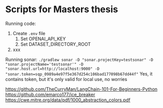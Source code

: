 # Scripts for Masters thesis
Running code:
1. Create `.env` file
   1. Set OPENAI_API_KEY
   2. Set DATASET_DIRECTORY_ROOT
2. xxx




Running sonar: `./gradlew sonar -D "sonar.projectKey=testsonar" -D "sonar.projectName='testsonar'" -D "sonar.host.url=http://localhost:9000" -D "sonar.token=sqp_0989a4e97f5e367d254c106bad177098b67dd44f"`
Yes, it contains token, but it's only valid for local use, no worries


https://github.com/TheCurryMan/LangChain-101-For-Beginners-Python
https://github.com/emarco177/ice_breaker
https://cwe.mitre.org/data/pdf/1000_abstraction_colors.pdf